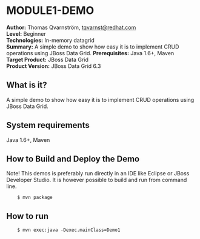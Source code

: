 MODULE1-DEMO
===================================
**Author:** Thomas Qvarnström, tqvarnst@redhat.com   
**Level:** Beginner   
**Technologies:** In-memory datagrid   
**Summary:** A simple demo to show how easy it is to implement CRUD operations using JBoss Data Grid.
**Prerequisites:** Java 1.6+, Maven     
**Target Product:** JBoss Data Grid     
**Product Version:** JBoss Data Grid 6.3   

What is it?
-----------
A simple demo to show how easy it is to implement CRUD operations using JBoss Data Grid.

System requirements
-------------------
Java 1.6+, Maven 

How to Build and Deploy the Demo
--------------------------------
Note! This demos is preferably run directly in an IDE like Eclipse or JBoss Developer Studio. It is however possible to build and run from command line.

		$ mvn package
		
How to run
----------

		$ mvn exec:java -Dexec.mainClass=Demo1
